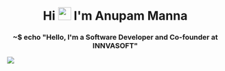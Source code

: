 <h1 align="center">Hi <img src="https://raw.githubusercontent.com/iampavangandhi/iampavangandhi/master/gifs/Hi.gif" width="30px"> I'm Anupam Manna</h1>
<h3 align="center">~$ echo "Hello, I'm a Software Developer and Co-founder at INNVASOFT"</h3>
 <img src="https://github-readme-stats.vercel.app/api?username=its7080&hide=issues&theme=tokyonight"/>
